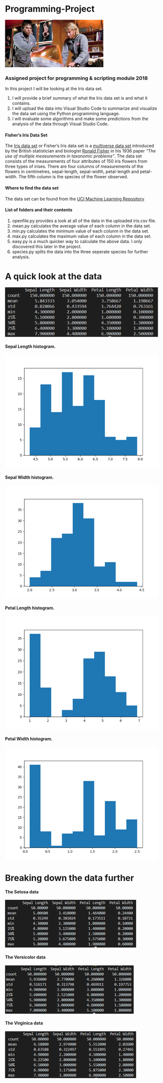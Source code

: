 # Programming-Project
![](Zoolander.jpg)
### Assigned project for programming &amp; scripting module 2018
In this project I will be looking at the Iris data set. 
1) I will provide a brief summary of what the Iris data set is and what it contains. 
2) I will upload the data into Visual Studio Code to summarize and visualize the data set using the Python programming language.
3) I will evaluate some algorithms and make some predictions from the analysis of the data through Visual Studio Code.

#### Fisher’s Iris Data Set

The [Iris data set](https://en.wikipedia.org/wiki/Iris_flower_data_set) or Fisher’s Iris data set is a [multiverse data set](https://en.wikipedia.org/wiki/Multivariate_statistics) introduced by the British statistician and biologist [Ronald Fisher](http://www.newworldencyclopedia.org/entry/Ronald_Fisher) in his 1936 paper *“The use of multiple measurements in taxonomic problems”*.
The data set consists of the measurements of four attributes of 150 iris flowers from three types of irises. There are four columns of measurements of the flowers in centimetres, sepal-length, sepal-width, petal-length and petal-width. The fifth column is the species of the flower observed.

#### Where to find the data set

The data set can be found from the [UCI Machine Learning Repository](https://archive.ics.uci.edu/ml/datasets/iris) 

#### List of folders and their contents

1) openfile.py provides a look at all of the data in the uploaded iris.csv file.
2) mean.py calculates the average value of each column in the data set.
3) min.py calculates the minimum value of each colunm in the data set.
4) max.py calculates the maximum value of each column in the data set.
5) easy.py is a much quicker way to calculate the above data. I only discovered this later in the project.
6) species.py splits the data into the three seperate species for further analysis.

# A quick look at the data

![](Describe.JPG)
     
#### Sepal Length histogram.
 
 ![](Col1hist.png)
     
#### Sepal Width histogram.

![](Col2hist.png)

#### Petal Length histogram.

![](Col3hist.png)

#### Petal Width histogram.

![](Col4.hist.png)

# Breaking down the data further
#### The Setosa data

![](seto.JPG)

#### The Versicolor data

![](versi.JPG)

#### The Virginica data

![](virgi.JPG)







